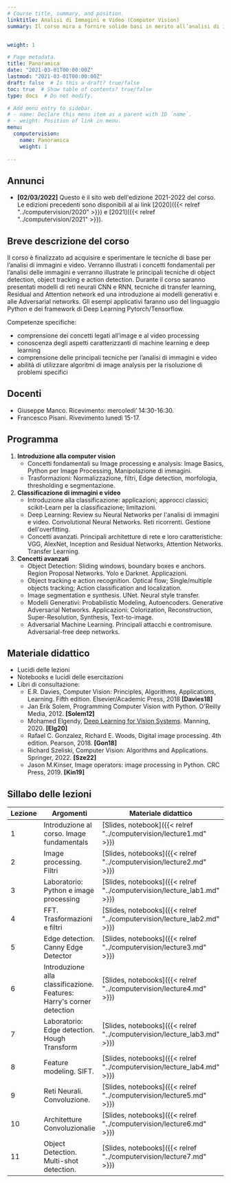 ```yaml
---
# Course title, summary, and position.
linktitle: Analisi di Immagini e Video (Computer Vision)
summary: Il corso mira a fornire solide basi in merito all’analisi di immagini e video e fornire una conoscenza delle principali tecniche di deep learning per il riconoscimento di oggetti e l’individuazione di sequenze rilevanti in un video. 


weight: 1

# Page metadata.
title: Panoramica
date: "2021-03-01T00:00:00Z"
lastmod: "2021-03-01T00:00:00Z"
draft: false  # Is this a draft? true/false
toc: true  # Show table of contents? true/false
type: docs  # Do not modify.

# Add menu entry to sidebar.
# - name: Declare this menu item as a parent with ID `name`.
# - weight: Position of link in menu.
menu: 
  computervision:
    name: Panoramica
    weight: 1
  
---
```


## Annunci

- **[02/03/2022]** Questo è il sito web dell'edizione 2021-2022 del corso. Le edizioni precedenti sono disponibili al ai link [2020]({{< relref "../computervision/2020" >}}) e [2021]({{< relref "../computervision/2021" >}}). 

  




## Breve descrizione del corso


Il corso è finalizzato ad acquisire e sperimentare le tecniche di base per l’analisi di immagini e video. Verranno illustrati i concetti fondamentali per l’analisi delle immagini e verranno illustrate le principali tecniche di object detection, object tracking e action detection. Durante il corso saranno presentati modelli di reti neurali CNN e RNN, tecniche di transfer learning, Residual and Attention network ed una introduzione ai modelli generativi e alle Adversarial networks. Gli esempi applicativi faranno uso del linguaggio Python e dei framework di Deep Learning Pytorch/Tensorflow.

Competenze specifiche:

* comprensione dei concetti legati all’image e al video processing
* conoscenza degli aspetti caratterizzanti di machine learning e deep learning
* comprensione delle principali tecniche per l’analisi di immagini e video
* abilità di utilizzare algoritmi di image analysis per la risoluzione di problemi specifici



## Docenti
- Giuseppe Manco. Ricevimento: mercoledì’ 14:30-16:30. 
- Francesco Pisani. Rivevimento lunedì 15-17.

## Programma

1.	**Introduzione alla computer vision**
	-	Concetti fondamentali su Image processing e analysis: Image Basics, Python per Image Processing, Manipolazione di immagini.
	-	Trasformazioni: Normalizzazione, filtri, Edge detection, morfologia, thresholding e segmentazione.
2.	**Classificazione di immagini e video**
	-	Introduzione alla classificazione: applicazioni; approcci classici; scikit-Learn per la classificazione; limitazioni.
	-	Deep Learning: Review su Neural Networks per l'analisi di immagini e video. Convolutional Neural Networks. Reti ricorrenti. Gestione dell'overfitting.
	-	Concetti avanzati. Principali architetture di rete e loro caratteristiche: VGG, AlexNet, Inception and Residual Networks, Attention Networks. Transfer Learning.
3.	**Concetti avanzati**
	-	Object Detection: Sliding windows, boundary boxes e anchors. Region Proposal Networks. Yolo e Darknet. Applicazioni.
	-	Object tracking e action recognition. Optical flow; Single/multiple objects tracking; Action classification and localization.
	-	Image segmentation e synthesis. UNet. Neural style transfer.
	-	Modelli Generativi: Probabilistic Modeling, Autoencoders. Generative Adversarial Networks. Applicazioni: Colorization, Reconstruction, Super-Resolution, Synthesis, Text-to-image.
	-	Adversarial Machine Learning. Principali attacchi e contromisure. Adversarial-free deep networks.



## Materiale didattico
- Lucidi delle lezioni
- Notebooks e lucidi delle esercitazioni
- Libri di consultazione:
	- E.R. Davies, Computer Vision: Principles, Algorithms, Applications, Learning. Fifth edition. Elsevier/Academic Press, 2018 **[Davies18]**
	- Jan Erik Solem, Programming Computer Vision with Python. O'Reilly Media, 2012. **[Solem12]**
	- Mohamed Elgendy, [Deep Learning for Vision Systems](https://www.manning.com/books/deep-learning-for-vision-systems). Manning, 2020. **[Elg20]**
	- Rafael C. Gonzalez, Richard E. Woods, Digital image processing. 4th edition. Pearson, 2018. **[Gon18]**
	- Richard Szeliski, Computer Vision: Algorithms and Applications. Springer, 2022. **[Sze22]**
	- Jason M.Kinser, Image operators: image processing in Python. CRC Press, 2019. **[Kin19]**
	

## Sillabo delle lezioni


| Lezione | Argomenti                                            | Materiale didattico | Data       |
| ------- | ---------------------------------------------------- | ------------------- | ---------- |
| 1       | Introduzione al corso. Image fundamentals |[Slides, notebook]({{< relref "../computervision/lecture1.md" >}}) |02/03/2022 |
| 2 | Image processing. Filtri |[Slides, notebooks]({{< relref "../computervision/lecture2.md" >}}) |03/03/2022 |
| 3 | Laboratorio: Python e image processing |[Slides, notebooks]({{< relref "../computervision/lecture_lab1.md" >}}) |09/03/2022 |
| 4 | FFT. Trasformazioni e filtri |[Slides, notebooks]({{< relref "../computervision/lecture_lab2.md" >}}) |10/03/2022 |
| 5 | Edge detection. Canny Edge Detector |[Slides, notebooks]({{< relref "../computervision/lecture3.md" >}}) |16/03/2022 |
| 6 | Introduzione alla classificazione. Features: Harry's corner detection |[Slides, notebooks]({{< relref "../computervision/lecture4.md" >}}) |17/03/2022 |
| 7 | Laboratorio: Edge detection. Hough Transform |[Slides, notebooks]({{< relref "../computervision/lecture_lab3.md" >}}) |23/03/2022 |
| 8 | Feature modeling. SIFT. |[Slides, notebooks]({{< relref "../computervision/lecture_lab4.md" >}}) |24/03/2022 |
| 9 | Reti Neurali. Convoluzione. |[Slides, notebooks]({{< relref "../computervision/lecture5.md" >}}) |30/03/2022, 31/03/2022 |
| 10 | Architetture Convoluzionalie |[Slides, notebooks]({{< relref "../computervision/lecture6.md" >}}) |06/04/2022 |
| 11 | Object Detection. Multi-shot detection. |[Slides, notebooks]({{< relref "../computervision/lecture7.md" >}}) |07/04/2022 |

